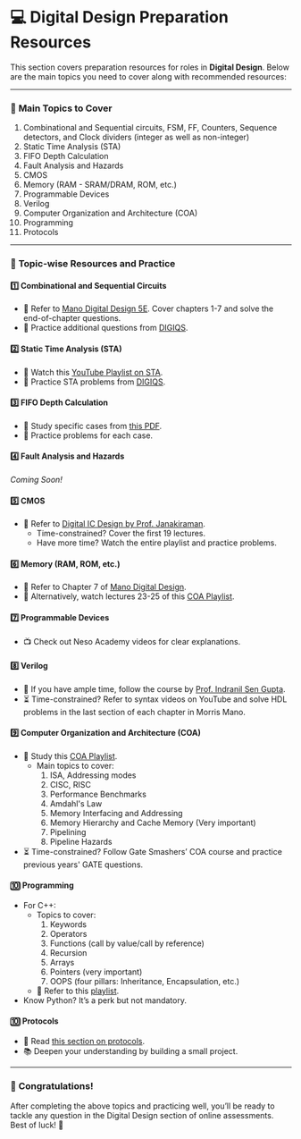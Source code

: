 # 💻 Digital Design Preparation Resources  

This section covers preparation resources for roles in **Digital Design**. Below are the main topics you need to cover along with recommended resources:  

---

### 🚀 **Main Topics to Cover**  
1. Combinational and Sequential circuits, FSM, FF, Counters, Sequence detectors, and Clock dividers (integer as well as non-integer)  
2. Static Time Analysis (STA)  
3. FIFO Depth Calculation  
4. Fault Analysis and Hazards  
5. CMOS  
6. Memory (RAM - SRAM/DRAM, ROM, etc.)  
7. Programmable Devices  
8. Verilog  
9. Computer Organization and Architecture (COA)  
10. Programming  
11. Protocols  

---

### 🧩 **Topic-wise Resources and Practice**  

#### 1️⃣ **Combinational and Sequential Circuits**  
- 📖 Refer to [Mano Digital Design 5E](https://github.com/WebWizard104/Intern_preparation/blob/main/Digital/Mano%20Digital%20Design%205E.pdf). Cover chapters 1-7 and solve the end-of-chapter questions.  
- 📝 Practice additional questions from [DIGIQS](https://github.com/WebWizard104/Intern_preparation/blob/main/Digital/DIGIQS.pdf).  

#### 2️⃣ **Static Time Analysis (STA)**  
- 🎥 Watch this [YouTube Playlist on STA](https://youtube.com/playlist?list=PLpCkjM331Aa8JNoZ1s1o1txve2wlf9pCP&si=RLKsbN1wS-iMU1rW).  
- 📝 Practice STA problems from [DIGIQS](https://github.com/WebWizard104/Intern_preparation/blob/main/Digital/DIGIQS.pdf).  

#### 3️⃣ **FIFO Depth Calculation**  
- 📖 Study specific cases from [this PDF](https://github.com/WebWizard104/Intern_preparation/blob/main/Digital/fifodepthcalculationmadeeasy2%20.pdf).  
- 📝 Practice problems for each case.  

#### 4️⃣ **Fault Analysis and Hazards**  
*Coming Soon!*  

#### 5️⃣ **CMOS**  
- 🎥 Refer to [Digital IC Design by Prof. Janakiraman](https://youtube.com/playlist?list=PLHO2NKv71TvsSqYwVvUCZwNkY-jUyUHdS&si=SVGbxXnJIJatscRN).  
  - Time-constrained? Cover the first 19 lectures.  
  - Have more time? Watch the entire playlist and practice problems.  

#### 6️⃣ **Memory (RAM, ROM, etc.)**  
- 📖 Refer to Chapter 7 of [Mano Digital Design](https://github.com/WebWizard104/Intern_preparation/blob/main/Digital/Mano%20Digital%20Design%205E.pdf).  
- 🎥 Alternatively, watch lectures 23-25 of this [COA Playlist](https://www.youtube.com/playlist?list=PL-8LShlBMIjUuI9beQJHZUF14we25NToB).  

#### 7️⃣ **Programmable Devices**  
- 📺 Check out Neso Academy videos for clear explanations.  

#### 8️⃣ **Verilog**  
- 🎥 If you have ample time, follow the course by [Prof. Indranil Sen Gupta](https://www.youtube.com/watch?v=NCrlyaXMAn8&list=PLRsFfXmDi9IYCNlvNjrsD8bLMmNE0UxBH).  
- ⏳ Time-constrained? Refer to syntax videos on YouTube and solve HDL problems in the last section of each chapter in Morris Mano.  

#### 9️⃣ **Computer Organization and Architecture (COA)**  
- 🎥 Study this [COA Playlist](https://www.youtube.com/playlist?list=PL-8LShlBMIjUuI9beQJHZUF14we25NToB).  
  - Main topics to cover:  
    1. ISA, Addressing modes  
    2. CISC, RISC  
    3. Performance Benchmarks  
    4. Amdahl's Law  
    5. Memory Interfacing and Addressing  
    6. Memory Hierarchy and Cache Memory (Very important)  
    7. Pipelining  
    8. Pipeline Hazards  
- ⏳ Time-constrained? Follow Gate Smashers’ COA course and practice previous years' GATE questions.  

#### 🔟 **Programming**  
- For C++:  
  - Topics to cover:  
    1. Keywords  
    2. Operators  
    3. Functions (call by value/call by reference)  
    4. Recursion  
    5. Arrays  
    6. Pointers (very important)  
    7. OOPS (four pillars: Inheritance, Encapsulation, etc.)  
  - 🎥 Refer to this [playlist](https://youtube.com/playlist?list=PLqM7alHXFySHm4VjV-OZgIrwdjXfCBQmI&si=QVa5xJfix5A-yEKf).  
- Know Python? It’s a perk but not mandatory.  

#### 🔟 **Protocols**  
- 📖 Read [this section on protocols](https://github.com/WebWizard104/Intern_preparation/tree/main/Digital/Protocols).  
- 📚 Deepen your understanding by building a small project.  

---

### 🎉 **Congratulations!**  
After completing the above topics and practicing well, you’ll be ready to tackle any question in the Digital Design section of online assessments. Best of luck! 🚀


